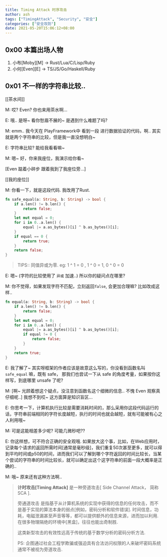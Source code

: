 ```yaml
---
title: Timing Attack 时序攻击
author: ash
tags: ["TimingAttack", "Security", "安全"]
categories: ["安全攻防"]
date: 2021-05-20T15:06:12+08:00
---
```


## 0x00 本篇出场人物

1. 小布[Moby][M] -> Rust/Lua/C/Lisp/Ruby
2. 小何[Even][E] -> TS/JS/Go/Haskell/Ruby

## 0x01 不一样的字符串比较..

[[茶水间]]

M: 哎? Even? 你也来用茶水啊...

E: 哦.. 是呀~ 看你愁眉不展的~ 是遇到什么难题了吗?

M: emm.. 我今天在 PlayFramework中 看到一段 进行数据验证的代码，啊.. 其实就是两个字符串的比较，但是我一直没想明白~ 

E: 字符串比较? 能给我看看嘛~ 

M: 嗯~ 好，你来我座位，我演示给你看~ 

[Even 踮着小碎步 跟着我到了我座位旁...]

[[我的座位]]

M: 你看一下，就是这段代码. 我改用了Rust.

```rust
fn safe_equal(a: String, b: String) -> bool {
    if a.len() != b.len() {
        return false;
    }
    let mut equal = 0;
    for i in 0..a.len() {
        equal |= a.as_bytes()[i] ^ b.as_bytes()[i];
    }
    if equal == 0 {
        return true;
    }
    return false;
}
```
>  TIPS:: 同值异或为零.  eg: 1 ^ 1 = 0 , 1 ^ 0 = 1,  0 ^ 0 = 0

E: 嗯~ (字符的比较使用了 `异或` 加速..) 所以你的疑问点在哪里?

M: 你不觉得，如果发现字符不匹配，立刻返回`false`, 会更加合理嘛? 比如改成这样..

```rust
fn equal(a: String, b: String) -> bool {
    if a.len() != b.len() {
        return false;
    }
    let mut equal = 0;
    for i in 0..a.len() {
        equal |= a.as_bytes()[i] ^ b.as_bytes()[i];
        if equal != 0 {
            return false;
        }
    }
    return true;
}
```

E: 我了解了~ 其实呀框架的作者应该是故意这么写的，你没看到函数名叫 `safe_equal` 嘛，既有 safe， 那我们也尝试一下从 safe 的角度考量，如果按你这样写，到底哪里 unsafe 了呢?

M: [啊~ 光顾着想这个疑点，没注意到函数名这个细微的信息.. 不愧 Even 观察真仔细呢..] 我想不到哎~ 这方面算是知识盲区...

E: 你思考一下，计算机执行比较是需要消耗时间的，那么采用你这段代码运行的话，字符串前端相同的字符长度越短，执行的时间也就会越短，就有可能被有心之人利用哦~

M: 可是这能相差多少呢? 可能几微秒吧??

E: 你这样想，可不符合正确的安全观哦. 如果放大这个事，比如，在Web应用时，记录每个请求的返回所需时间[通常是毫秒级]，我们重复50次甚至更多，就可以得到平均时间或p50的时间，进而我们可以了解到哪个字符返回的时间比较长，当某个尝试的字符串的时间比较长，就可以确定出这个这字符串的前面一段大概率是正确的..

M: 哦~ 原来还有这种方法啊..

> **计时攻击[Timing Attack]** 是一种旁道攻击[ Side Channel Attack， 简称SCA ]. 
> 
> 旁通道攻击 是指基于从计算机系统的实现中获得的信息的任何攻击，而不是基于实现的算法本身的弱点[例如，密码分析和软件错误]. 时间信息，功耗，电磁泄漏甚至声音等等，都可以提供额外的信息来源，进而加以利用. 在很多物理隔绝的环境中[黑盒]，往往也能出奇制胜. 
>
> 这类新型攻击的有效性远高于传统的基于数学分析的密码分析方法. 
>
> PS: 企图通过社会工程学欺骗或强迫具有合法访问权限的人来破坏密码系统通常不被视为旁道攻击.
